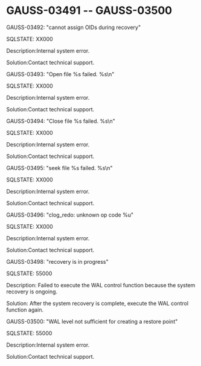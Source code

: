 # GAUSS-03491 -- GAUSS-03500<a name="EN-US_TOPIC_0302073647"></a>

GAUSS-03492: "cannot assign OIDs during recovery"

SQLSTATE: XX000

Description:Internal system error.

Solution:Contact technical support.

GAUSS-03493: "Open file %s failed. %s\\n"

SQLSTATE: XX000

Description:Internal system error.

Solution:Contact technical support.

GAUSS-03494: "Close file %s failed. %s\\n"

SQLSTATE: XX000

Description:Internal system error.

Solution:Contact technical support.

GAUSS-03495: "seek file %s failed. %s\\n"

SQLSTATE: XX000

Description:Internal system error.

Solution:Contact technical support.

GAUSS-03496: "clog\_redo: unknown op code %u"

SQLSTATE: XX000

Description:Internal system error.

Solution:Contact technical support.

GAUSS-03498: "recovery is in progress"

SQLSTATE: 55000

Description: Failed to execute the WAL control function because the system recovery is ongoing.

Solution: After the system recovery is complete, execute the WAL control function again.

GAUSS-03500: "WAL level not sufficient for creating a restore point"

SQLSTATE: 55000

Description:Internal system error.

Solution:Contact technical support.

